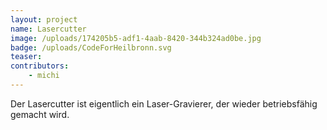 ```yaml
---
layout: project
name: Lasercutter
image: /uploads/174205b5-adf1-4aab-8420-344b324ad0be.jpg
badge: /uploads/CodeForHeilbronn.svg
teaser: 
contributors:
    - michi
---
```


Der Lasercutter ist eigentlich ein Laser-Gravierer, der wieder betriebsfähig gemacht wird.